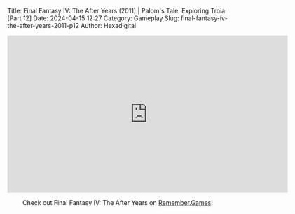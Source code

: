 Title: Final Fantasy IV: The After Years (2011) | Palom's Tale: Exploring Troia [Part 12]
Date: 2024-04-15 12:27
Category: Gameplay
Slug: final-fantasy-iv-the-after-years-2011-p12
Author: Hexadigital

<center><iframe src="https://www.youtube.com/embed/ZFswu4Rn3z0?feature=oembed" allow="accelerometer; autoplay; encrypted-media; gyroscope; picture-in-picture" width="640" height="360" frameborder="0"></iframe>

Check out Final Fantasy IV: The After Years on [Remember.Games](https://remember.games/game/7757/final-fantasy-iv-the-complete-collection/)!</center>